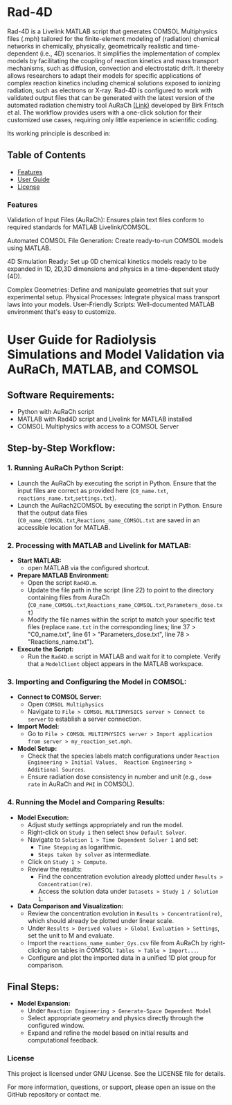 # Rad-4D
Rad-4D is a Livelink MATLAB script that generates COMSOL Multiphysics files (.mph) tailored for the finite-element modeling of (radiation) chemical networks in chemically, physically, geometrically realistic and time-dependent (i.e., 4D) scenarios. It simplifies the implementation of complex models by facilitating the coupling of reaction kinetics and mass transport mechanisms, such as diffusion, convection and electrostatic drift. It thereby allows researchers to adapt their models for specific applications of complex reaction kinetics including chemical solutions exposed to ionizing radiation, such as electrons or X-ray. Rad-4D is configured to work with validated output files that can be generated with the latest version of the automated radiation chemistry tool AuRaCh  [(Link)](https://github.com/BirkFritsch/Radiolysis-simulations) developed by Birk Fritsch et al. The workflow provides users with a one-click solution for their customized use cases, requiring only little experience in scientific coding.

Its working principle is described in:

## Table of Contents
- [Features](#features)
- [User Guide](#userguide)
- [License](#license)

### Features
Validation of Input Files (AuRaCh): Ensures plain text files conform to required standards for MATLAB Livelink/COMSOL.

Automated COMSOL File Generation: Create ready-to-run COMSOL models using MATLAB.

4D Simulation Ready: Set up 0D chemical kinetics models ready to be expanded in 1D, 2D,3D dimensions and physics in a time-dependent study (4D).

Complex Geometries: Define and manipulate geometries that suit your experimental setup.
Physical Processes: Integrate physical mass transport laws into your models.
User-Friendly Scripts: Well-documented MATLAB environment that's easy to customize.
   
# User Guide for Radiolysis Simulations and Model Validation via AuRaCh, MATLAB, and COMSOL

## Software Requirements:
- Python with AuRaCh script
- MATLAB with Rad4D script and Livelink for MATLAB installed
- COMSOL Multiphysics with access to a COMSOL Server

## Step-by-Step Workflow:

### 1. Running AuRaCh Python Script:
- Launch the AuRaCh by executing the script in Python. Ensure that the input files are correct as provided here (`C0_name.txt`, `reactions_name.txt`,`settings.txt`).
- Launch the AuRach2COMSOL by executing the script in Python. Ensure that the output data files (`C0_name_COMSOL.txt`,`Reactions_name_COMSOL.txt` are saved in an accessible location for MATLAB.

### 2. Processing with MATLAB and Livelink for MATLAB:
- **Start MATLAB:**
  - open MATLAB via the configured shortcut.
- **Prepare MATLAB Environment:**
  - Open the script `Rad4D.m`.
  - Update the file path in the script (line 22) to point to the directory containing files from AuraCh (`C0_name_COMSOL.txt`,`Reactions_name_COMSOL.txt`,`Parameters_dose.txt`)
  - Modify the file names within the script to match your specific text files (replace `name.txt` in the corresponding lines; line 37 > "C0_name.txt", line 61 > "Parameters_dose.txt", line 78 > "Reactions_name.txt").
- **Execute the Script:**
  - Run the `Rad4D.m` script in MATLAB and wait for it to complete. Verify that a `ModelClient` object appears in the MATLAB workspace.

### 3. Importing and Configuring the Model in COMSOL:
- **Connect to COMSOL Server:**
  - Open `COMSOL Multiphysics` 
  - Navigate to `File > COMSOL MULTIPHYSICS server > Connect to server` to establish a server connection.
- **Import Model:**
  - Go to `File > COMSOL MULTIPHYSICS server > Import application from server > my_reaction_set.mph`.
- **Model Setup:**
  - Check that the species labels match configurations under `Reaction Engineering > Initial Values,  Reaction Engineering > Additional Sources`.
  - Ensure radiation dose consistency in number and unit (e.g., `dose rate` in AuRaCh and `PHI` in COMSOL).

### 4. Running the Model and Comparing Results:
- **Model Execution:**
  - Adjust study settings appropriately and run the model.
  - Right-click on `Study 1` then select `Show Default Solver`.
  - Navigate to `Solution 1 > Time Dependent Solver 1` and set:
    - `Time Stepping` as logarithmic.
    - `Steps taken by solver` as intermediate.
  - Click on `Study 1 > Compute`.
  - Review the results:
    - Find the concentration evolution already plotted under `Results > Concentration(re)`.
    - Access the solution data under `Datasets > Study 1 / Solution 1`.
- **Data Comparison and Visualization:**
  - Review the concentration evolution in `Results > Concentration(re)`, which should already be plotted under linear scale.
  - Under `Results > Derived values > Global Evaluation > Settings`, set the unit to M and evaluate.
  - Import the `reactions_name_number_Gys.csv` file from AuRaCh by right-clicking on tables in COMSOL: `Tables > Table > Import...`.
  - Configure and plot the imported data in a unified 1D plot group for comparison.

## Final Steps:
- **Model Expansion:**
  - Under `Reaction Engineering > Generate-Space Dependent Model`
  - Select appropriate geometry and physics directly through the configured window.
  - Expand and refine the model based on initial results and computational feedback.

### License
This project is licensed under GNU License. See the LICENSE file for details.

For more information, questions, or support, please open an issue on the GitHub repository or contact me.
